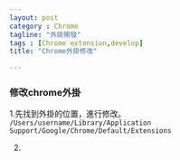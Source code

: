 ```yaml
---
layout: post
category : Chrome 
tagline: "外掛開發"
tags : [Chrome extension,develop]
title: "Chrome外掛修改"

---
```


### 修改chrome外掛

1.先找到外掛的位置，進行修改。  
`/Users/username/Library/Application Support/Google/Chrome/Default/Extensions`

2.